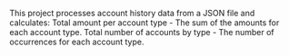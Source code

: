 This project processes account history data from a JSON file and calculates:
Total amount per account type - The sum of the amounts for each account type.
Total number of accounts by type - The number of occurrences for each account type.
